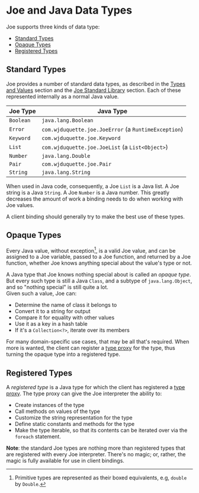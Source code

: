 # Joe and Java Data Types

Joe supports three kinds of data type:

- [Standard Types](#standard-types)
- [Opaque Types](#opaque-types)
- [Registered Types](#registered-types)
 
## Standard Types

Joe provides a number of standard data types, as described in the
[Types and Values](../types.md) section and the 
[Joe Standard Library](../library/pkg.joe.md) section.  Each of these
represented internally as a normal Java value.

| Joe Type  | Java Type                                            |
|-----------|------------------------------------------------------|
| `Boolean` | `java.lang.Boolean`                                  |
| `Error`   | `com.wjduquette.joe.JoeError` (a `RuntimeException`) |
| `Keyword` | `com.wjduquette.joe.Keyword`                         |
| `List`    | `com.wjduquette.joe.JoeList` (a `List<Object>`)      |
| `Number`  | `java.lang.Double`                                   |
| `Pair`    | `com.wjduquette.joe.Pair`                            |
| `String`  | `java.lang.String`                                   |

When used in Java code, consequently, a Joe `List` is a Java list.
A Joe string is a Java `String`.  A Joe `Number` is a Java number.
This greatly decreases the amount of work a binding needs to do when
working with Joe values.

A client binding should generally try to make the best use of these
types.

## Opaque Types

Every Java value, without exception[^primitive], is a valid Joe value, and 
can be assigned to a Joe variable, passed to a Joe function, and returned 
by a Joe function, whether Joe knows anything special about the value's
type or not.

A Java type that Joe knows nothing special about is called an *opaque type*.
But every such type is still a Java `Class`, and a subtype of 
`java.lang.Object`, and so "nothing special" is still quite a lot.  
Given such a value, Joe can:

- Determine the name of class it belongs to
- Convert it to a string for output
- Compare it for equality with other values
- Use it as a key in a hash table
- If it's a `Collection<?>`, iterate over its members

For many domain-specific use cases, that may be all that's required.
When more is wanted, the client can register a 
[type proxy](native_types.md) for the type, thus turning the opaque
type into a registered type.

## Registered Types

A *registered type* is a Java type for which the client has registered
a [type proxy](native_types.md). The type proxy can give the Joe 
interpreter the ability to:

- Create instances of the type
- Call methods on values of the type
- Customize the string representation for the type
- Define static constants and methods for the type
- Make the type iterable, so that its contents can be iterated over via
  the `foreach` statement.

**Note**: the standard Joe types are nothing more than registered types
that are registered with every Joe interpreter.  There's no magic; or,
rather, the magic is fully available for use in client bindings.


[^primitive]: Primitive types are represented as their boxed equivalents,
e.g, `double` by `Double`.
